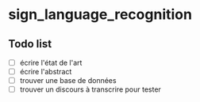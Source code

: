# sign_language_recognition

## Todo list

- [ ] écrire l'état de l'art
- [ ] écrire l'abstract
- [ ] trouver une base de données
- [ ] trouver un discours à transcrire pour tester
